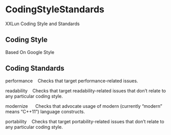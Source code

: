# CodingStyleStandards

XXLun Coding Style and Standards 

## Coding Style

Based On Google Style

## Coding Standards

performance    Checks that target performance-related issues.

readability    Checks that target readability-related issues that don’t relate to any particular coding style.

modernize      Checks that advocate usage of modern (currently “modern” means “C++11”) language constructs.

portability    Checks that target portability-related issues that don’t relate to any particular coding style.
